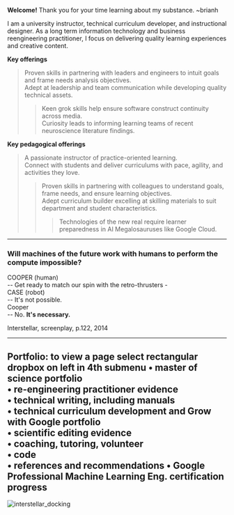 **Welcome!** Thank you for your time learning about my substance. ~brianh

I am a university instructor, technical curriculum developer, and instructional designer. As a long term information technology and business reengineering practitioner, I focus on delivering quality learning experiences and creative content.

**Key offerings**  
> Proven skills in partnering with leaders and engineers to intuit goals and frame needs analysis objectives.  
> Adept at leadership and team communication while developing quality technical assets.
>> Keen grok skills help ensure software construct continuity across media.  
>> Curiosity leads to informing learning teams of recent neuroscience literature findings.   

**Key pedagogical offerings**
>  A passionate instructor of practice-oriented learning.  
> Connect with students and deliver curriculums with pace, agility, and activities they love.  
>> Proven skills in partnering with colleagues to understand goals, frame needs, and ensure learning objectives.  
>> Adept curriculum builder excelling at skilling materials to suit department and student characteristics.  
>>> Technologies of the new real require learner preparedness in AI Megalosauruses like Google Cloud.  


---------
### Will machines of the future work with humans to perform the compute impossible?
COOPER (human)  
-- Get ready to match our spin with the retro-thrusters -  
CASE (robot)    
-- It's not possible.  
Cooper  
-- No. **It's necessary.**  

Interstellar, screenplay, p.122, 2014  

---------
**Portfolio:** to view a page select rectangular dropbox on left in 4th submenu
• master of science portfolio  
• re-engineering practitioner evidence  
• technical writing, including manuals  
• technical curriculum development and Grow with Google portfolio  
• scientific editing evidence  
• coaching, tutoring, volunteer        
• code  
• references and recommendations 
• Google Professional Machine Learning Eng. certification progress  
--------------

![interstellar_docking](https://user-images.githubusercontent.com/59778456/200317941-8f81370f-bc52-465b-884f-547688374899.JPG)
